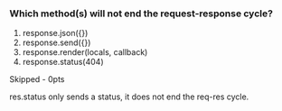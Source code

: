### Which method(s) will not end the request-response cycle?

1. response.json({})
1. response.send({})
1. response.render(locals, callback)
1. response.status(404)


Skipped - 0pts

res.status only sends a status, it does not end the req-res cycle.